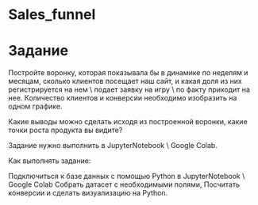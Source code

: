 # Sales_funnel 
# Задание 

Постройте воронку, которая показывала бы в динамике по неделям и месяцам, сколько клиентов посещает наш сайт, и какая доля из них регистрируется на нем \ подает заявку на игру \ по факту приходит на нее. Количество клиентов и конверсии необходимо изобразить на одном графике.

Какие выводы можно сделать исходя из построенной воронки, какие точки роста продукта вы видите?

Задание нужно выполнить в JupyterNotebook \ Google Colab.

Как выполнять задание:

Подключиться к базе данных с помощью Python в JupyterNotebook \ Google Colab 
Собрать датасет с необходимыми полями,
Посчитать конверсии и сделать визуализацию на Python. 
